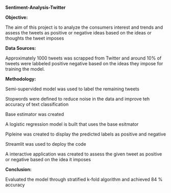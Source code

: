    **Sentiment-Analysis-Twitter**


**Objective:**

The aim of this project is to analyze the consumers interest and trends and assess the tweets as positive or negative ideas based on the ideas or thoughts the tweet imposes

**Data Sources:**

Approximately 1000 tweets was scrapped from Twitter and around 10% of tweets were labbeled positive negative based on the ideas they impose for training the model. 

**Methodology:**

Semi-supervided model was used to label the remaining tweets

Stopwords were defined to reduce noise in the data and improve teh accuracy of text classification

Base estimator was created 

A logistic regression model is built that uses the base esitmator 

Pipleine was created to display the predicted labels as positive and negative  

Streamlit was used to deploy the code

A interactive application was created to assess the given tweet as positive or negative based on the idea it imposes 

**Conclusion:**

Evaluated the model through stratified k-fold algorithm and achieved 84 % accuracy
